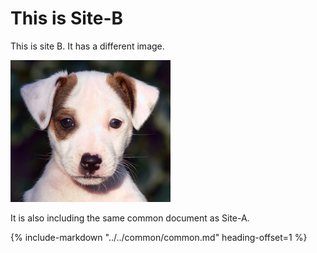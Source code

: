 # This is Site-B

This is site B.  It has a different image.

![ImageB](img/imgB.jpg)

It is also including the same common document as Site-A.

{%
include-markdown "../../common/common.md"
heading-offset=1
%}
